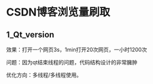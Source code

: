 
# CSDN博客浏览量刷取

## 1_Qt_version

效果：打开一个网页3s，1min打开20次网页，一小时1200次

问题：因为qt结束线程的问题，代码结构设计的非常臃肿

优化方向：多线程/多线程使用。
